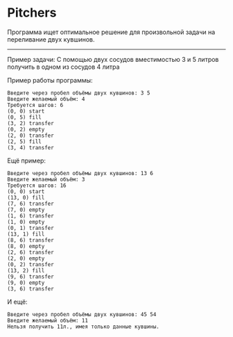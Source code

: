 #  Pitchers
Программа ищет оптимальное решение для произвольной задачи на переливание двух кувшинов.
***
Пример задачи:
  C помощью двух сосудов вместимостью 3 и 5 литров получить в одном из сосудов 4 литра
  
Пример работы программы:<br/>

    Введите через пробел объёмы двух кувшинов: 3 5
    Введите желаемый объём: 4
    Требуется шагов: 6
    (0, 0) start
    (0, 5) fill
    (3, 2) transfer
    (0, 2) empty
    (2, 0) transfer
    (2, 5) fill
    (3, 4) transfer
  
Ещё пример:

    Введите через пробел объёмы двух кувшинов: 13 6
    Введите желаемый объём: 3
    Требуется шагов: 16
    (0, 0) start
    (13, 0) fill
    (7, 6) transfer
    (7, 0) empty
    (1, 6) transfer
    (1, 0) empty
    (0, 1) transfer
    (13, 1) fill
    (8, 6) transfer
    (8, 0) empty
    (2, 6) transfer
    (2, 0) empty
    (0, 2) transfer
    (13, 2) fill
    (9, 6) transfer
    (9, 0) empty
    (3, 6) transfer
    
И ещё:

    Введите через пробел объёмы двух кувшинов: 45 54
    Введите желаемый объём: 11
    Нельзя получить 11л., имея только данные кувшины.
